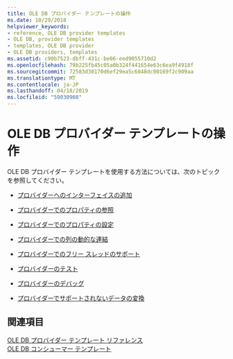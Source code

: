 ```yaml
---
title: OLE DB プロバイダー テンプレートの操作
ms.date: 10/29/2018
helpviewer_keywords:
- reference, OLE DB provider templates
- OLE DB, provider templates
- templates, OLE DB provider
- OLE DB providers, templates
ms.assetid: c90b7523-dbff-431c-be06-eed9055710d2
ms.openlocfilehash: 79b225fb45c05a0b324f441654e63c6ea9f4918f
ms.sourcegitcommit: 72583d30170d6ef29ea5c6848dc00169f2c909aa
ms.translationtype: MT
ms.contentlocale: ja-JP
ms.lasthandoff: 04/18/2019
ms.locfileid: "59030908"
---
```

# <a name="working-with-ole-db-provider-templates"></a>OLE DB プロバイダー テンプレートの操作

OLE DB プロバイダー テンプレートを使用する方法については、次のトピックを参照してください。

- [プロバイダーへのインターフェイスの追加](../../data/oledb/adding-an-interface-to-your-provider.md)

- [プロバイダーでのプロパティの参照](../../data/oledb/referencing-a-property-in-your-provider.md)

- [プロバイダーでのプロパティの設定](../../data/oledb/setting-properties-in-your-provider.md)

- [プロバイダーでの列の動的な連結](../../data/oledb/dynamically-binding-columns-in-your-provider.md)

- [プロバイダーでのフリー スレッドのサポート](../../data/oledb/supporting-free-threading-in-your-provider.md)

- [プロバイダーのテスト](../../data/oledb/testing-your-provider.md)

- [プロバイダーのデバッグ](../../data/oledb/debugging-your-provider.md)

- [プロバイダーでサポートされないデータの変換](../../data/oledb/converting-data-not-supported-by-the-provider.md)

## <a name="see-also"></a>関連項目

[OLE DB プロバイダー テンプレート リファレンス](../../data/oledb/ole-db-provider-templates-reference.md)<br/>
[OLE DB コンシューマー テンプレート](../../data/oledb/ole-db-consumer-templates-cpp.md)